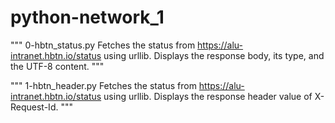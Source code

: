 # python-network_1

"""
0-hbtn_status.py
Fetches the status from https://alu-intranet.hbtn.io/status using urllib.
Displays the response body, its type, and the UTF-8 content.
"""

"""
1-hbtn_header.py
Fetches the status from https://alu-intranet.hbtn.io/status using urllib.
Displays the response header value of X-Request-Id.
"""
